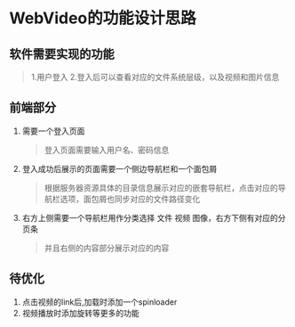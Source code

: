 # WebVideo的功能设计思路
## 软件需要实现的功能
> 1.用户登入
> 2.登入后可以查看对应的文件系统层级，以及视频和图片信息

## 前端部分
1. 需要一个登入页面
    >登入页面需要输入用户名、密码信息
2. 登入成功后展示的页面需要一个侧边导航栏和一个面包屑
   > 根据服务器资源具体的目录信息展示对应的嵌套导航栏，点击对应的导航栏选项，面包屑也同步对应的文件路径变化
3. 右方上侧需要一个导航栏用作分类选择 文件 视频 图像，右方下侧有对应的分页条
   > 并且右侧的内容部分展示对应的内容

## 待优化
1. 点击视频的link后,加载时添加一个spinloader
2. 视频播放时添加旋转等更多的功能
